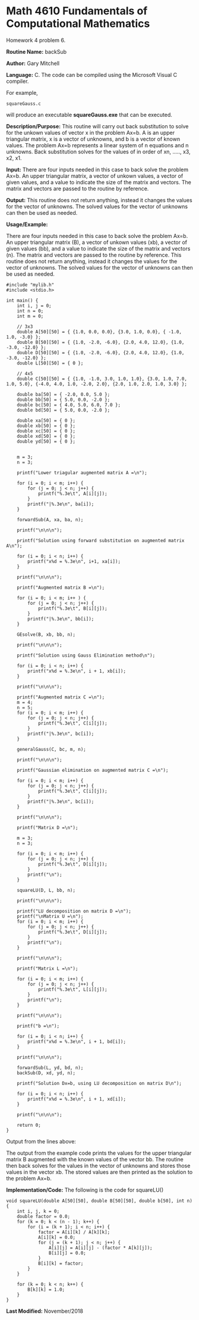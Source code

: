# Math 4610 Fundamentals of Computational Mathematics
Homework 4 problem 6.

**Routine Name:**           backSub

**Author:** Gary Mitchell

**Language:** C. The code can be compiled using the Microsoft Visual C compiler.

For example,

    squareGauss.c

will produce an executable **squareGauss.exe** that can be executed.

**Description/Purpose:** This routine will carry out back substitution to solve for the unkown values of vector x in the problem Ax=b. A is an upper triangular matrix, x is a vector of unknowns, and b is a vector of known values. The problem Ax=b represents a linear system of n equations and n unknowns. Back substitution solves for the values of in order of xn, ....., x3, x2, x1.

**Input:** There are four inputs needed in this case to back solve the problem Ax=b. An upper triangular matrix, a vector of unkown values, a vector of given values, and a value to indicate the size of the matrix and vectors. The matrix and vectors are passed to the routine by reference.

**Output:** This routine does not return anything, instead it changes the values for the vector of unknowns. The solved values for the vector of unknowns can then be used as needed.

**Usage/Example:**

There are four inputs needed in this case to back solve the problem Ax=b. An upper triangular matrix (B), a vector of unkown values (xb), a vector of given values (bb), and a value to indicate the size of the matrix and vectors (n). The matrix and vectors are passed to the routine by reference. This routine does not return anything, instead it changes the values for the vector of unknowns. The solved values for the vector of unknowns can then be used as needed.

    #include "mylib.h"
    #include <stdio.h>

    int main() {
        int i, j = 0;
        int n = 0;
        int m = 0;

        // 3x3
        double A[50][50] = { {1.0, 0.0, 0.0}, {3.0, 1.0, 0.0}, { -1.0, 1.0, -3.0} };
        double B[50][50] = { {1.0, -2.0, -6.0}, {2.0, 4.0, 12.0}, {1.0, -3.0, -12.0} };
        double D[50][50] = { {1.0, -2.0, -6.0}, {2.0, 4.0, 12.0}, {1.0, -3.0, -12.0} };
        double L[50][50] = { 0 };

        // 4x5
        double C[50][50] = { {1.0, -1.0, 3.0, 1.0, 1.0}, {3.0, 1.0, 7.0, 1.0, 5.0}, {-4.0, 4.0, 1.0, -2.0, 2.0}, {2.0, 1.0, 2.0, 1.0, 3.0} };

        double ba[50] = { -2.0, 0.0, 5.0 };
        double bb[50] = { 5.0, 0.0, -2.0 };
        double bc[50] = { 4.0, 5.0, 6.0, 7.0 };
        double bd[50] = { 5.0, 0.0, -2.0 };

        double xa[50] = { 0 };
        double xb[50] = { 0 };
        double xc[50] = { 0 };
        double xd[50] = { 0 };
        double yd[50] = { 0 };


        m = 3;
        n = 3;

        printf("Lower triagular augmented matrix A =\n");

        for (i = 0; i < m; i++) {
            for (j = 0; j < n; j++) {
                printf("%.3e\t", A[i][j]);
            }
            printf("|%.3e\n", ba[i]);
        }

        forwardSub(A, xa, ba, n);

        printf("\n\n\n");

        printf("Solution using forward substitution on augmented matrix A\n");

        for (i = 0; i < n; i++) {
            printf("x%d = %.3e\n", i+1, xa[i]);
        }

        printf("\n\n\n");

        printf("Augmented matrix B =\n");

        for (i = 0; i < m; i++ ) {
            for (j = 0; j < n; j++) {
                printf("%.3e\t", B[i][j]);
            }
            printf("|%.3e\n", bb[i]);
        }

        GEsolve(B, xb, bb, n);

        printf("\n\n\n");

        printf("Solution using Gauss Elimination method\n");

        for (i = 0; i < n; i++) {
            printf("x%d = %.3e\n", i + 1, xb[i]);
        }

        printf("\n\n\n");

        printf("Augmented matrix C =\n");
        m = 4;
        n = 5;
        for (i = 0; i < m; i++) {
            for (j = 0; j < n; j++) {
                printf("%.3e\t", C[i][j]);
            }
            printf("|%.3e\n", bc[i]);
        }

        generalGauss(C, bc, m, n);

        printf("\n\n\n");

        printf("Gaussian elimination on augmented matrix C =\n");

        for (i = 0; i < m; i++) {
            for (j = 0; j < n; j++) {
                printf("%.3e\t", C[i][j]);
            }
            printf("|%.3e\n", bc[i]);
        }

        printf("\n\n\n");

        printf("Matrix D =\n");

        m = 3;
        n = 3;

        for (i = 0; i < m; i++) {
            for (j = 0; j < n; j++) {
                printf("%.3e\t", D[i][j]);
            }
            printf("\n");
        }

        squareLU(D, L, bb, n);

        printf("\n\n\n");

        printf("LU decomposition on matrix D =\n");
        printf("\nMatrix U =\n");
        for (i = 0; i < m; i++) {
            for (j = 0; j < n; j++) {
                printf("%.3e\t", D[i][j]);
            }
            printf("\n");
        }

        printf("\n\n\n");

        printf("Matrix L =\n");

        for (i = 0; i < m; i++) {
            for (j = 0; j < n; j++) {
                printf("%.3e\t", L[i][j]);
            }
            printf("\n");
        }

        printf("\n\n\n");

        printf("b =\n");

        for (i = 0; i < n; i++) {
            printf("x%d = %.3e\n", i + 1, bd[i]);
        }

        printf("\n\n\n");

        forwardSub(L, yd, bd, n);
        backSub(D, xd, yd, n);

        printf("Solution Dx=b, using LU decomposition on matrix D\n");

        for (i = 0; i < n; i++) {
            printf("x%d = %.3e\n", i + 1, xd[i]);
        }

        printf("\n\n\n");

        return 0;
    }

Output from the lines above:



The output from the example code prints the values for the upper triangular matrix B augmented with the known values of the vector bb. The routine then back solves for the values in the vector of unknowns and stores those values in the vector xb. The stored values are then printed as the solution to the problem Ax=b.

**Implementation/Code:** The following is the code for squareLU()

    void squareLU(double A[50][50], double B[50][50], double b[50], int n) {
        int i, j, k = 0;
        double factor = 0.0;
        for (k = 0; k < (n - 1); k++) {
            for (i = (k + 1); i < n; i++) {
                factor = A[i][k] / A[k][k];
                A[i][k] = 0.0;
                for (j = (k + 1); j < n; j++) {
                    A[i][j] = A[i][j] - (factor * A[k][j]);
                    B[i][j] = 0.0;
                }
                B[i][k] = factor;
            }
        }

        for (k = 0; k < n; k++) {
            B[k][k] = 1.0;
        }
    }

**Last Modified:** November/2018
